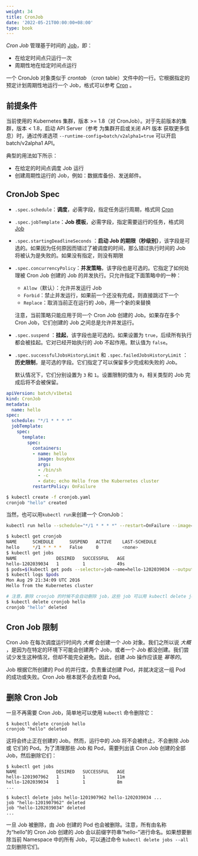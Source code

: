 ```yaml
---
weight: 34
title: CronJob
date: '2022-05-21T00:00:00+08:00'
type: book
---
```


*Cron Job* 管理基于时间的 [Job](https://kubernetes.io/docs/concepts/jobs/run-to-completion-finite-workloads/)，即：

- 在给定时间点只运行一次
- 周期性地在给定时间点运行

一个 CronJob 对象类似于 *crontab* （cron table）文件中的一行。它根据指定的预定计划周期性地运行一个 Job，格式可以参考 [Cron](https://en.wikipedia.org/wiki/Cron) 。

## 前提条件

当前使用的 Kubernetes 集群，版本 >= 1.8（对 CronJob）。对于先前版本的集群，版本 < 1.8，启动 API Server（参考 为集群开启或关闭 API 版本 获取更多信息）时，通过传递选项 `--runtime-config=batch/v2alpha1=true` 可以开启 batch/v2alpha1 API。

典型的用法如下所示：

- 在给定的时间点调度 Job 运行
- 创建周期性运行的 Job，例如：数据库备份、发送邮件。

## CronJob Spec

- `.spec.schedule`：**调度**，必需字段，指定任务运行周期，格式同 [Cron](https://en.wikipedia.org/wiki/Cron)

- `.spec.jobTemplate`：**Job 模板**，必需字段，指定需要运行的任务，格式同 [Job](../job)

- `.spec.startingDeadlineSeconds` ：**启动 Job 的期限（秒级别）**，该字段是可选的。如果因为任何原因而错过了被调度的时间，那么错过执行时间的 Job 将被认为是失败的。如果没有指定，则没有期限

- `.spec.concurrencyPolicy`：**并发策略**，该字段也是可选的。它指定了如何处理被 Cron Job 创建的 Job 的并发执行。只允许指定下面策略中的一种：

  - `Allow`（默认）：允许并发运行 Job
  - `Forbid`：禁止并发运行，如果前一个还没有完成，则直接跳过下一个
  - `Replace`：取消当前正在运行的 Job，用一个新的来替换

  注意，当前策略只能应用于同一个 Cron Job 创建的 Job。如果存在多个 Cron Job，它们创建的 Job 之间总是允许并发运行。

- `.spec.suspend` ：**挂起**，该字段也是可选的。如果设置为 `true`，后续所有执行都会被挂起。它对已经开始执行的 Job 不起作用。默认值为 `false`。

- `.spec.successfulJobsHistoryLimit` 和 `.spec.failedJobsHistoryLimit` ：**历史限制**，是可选的字段。它们指定了可以保留多少完成和失败的 Job。

  默认情况下，它们分别设置为 `3` 和 `1`。设置限制的值为 `0`，相关类型的 Job 完成后将不会被保留。

```yaml
apiVersion: batch/v1beta1
kind: CronJob
metadata:
  name: hello
spec:
  schedule: "*/1 * * * *"
  jobTemplate:
    spec:
      template:
        spec:
          containers:
          - name: hello
            image: busybox
            args:
            - /bin/sh
            - -c
            - date; echo Hello from the Kubernetes cluster
          restartPolicy: OnFailure
```

```bash
$ kubectl create -f cronjob.yaml
cronjob "hello" created
```

当然，也可以用`kubectl run`来创建一个 CronJob：

```bash
kubectl run hello --schedule="*/1 * * * *" --restart=OnFailure --image=busybox -- /bin/sh -c "date; echo Hello from the Kubernetes cluster"
```

```bash
$ kubectl get cronjob
NAME      SCHEDULE      SUSPEND   ACTIVE    LAST-SCHEDULE
hello     */1 * * * *   False     0         <none>
$ kubectl get jobs
NAME               DESIRED   SUCCESSFUL   AGE
hello-1202039034   1         1            49s
$ pods=$(kubectl get pods --selector=job-name=hello-1202039034 --output=jsonpath={.items..metadata.name})
$ kubectl logs $pods
Mon Aug 29 21:34:09 UTC 2016
Hello from the Kubernetes cluster

# 注意，删除 cronjob 的时候不会自动删除 job，这些 job 可以用 kubectl delete job 来删除
$ kubectl delete cronjob hello
cronjob "hello" deleted
```

## Cron Job 限制

Cron Job 在每次调度运行时间内 *大概* 会创建一个 Job 对象。我们之所以说 *大概* ，是因为在特定的环境下可能会创建两个 Job，或者一个 Job 都没创建。我们尝试少发生这种情况，但却不能完全避免。因此，创建 Job 操作应该是 *幂等的*。

Job 根据它所创建的 Pod 的并行度，负责重试创建 Pod，并就决定这一组 Pod 的成功或失败。Cron Job 根本就不会去检查 Pod。

## 删除 Cron Job

一旦不再需要 Cron Job，简单地可以使用 `kubectl` 命令删除它：

```
$ kubectl delete cronjob hello
cronjob "hello" deleted

```

这将会终止正在创建的 Job。然而，运行中的 Job 将不会被终止，不会删除 Job 或 它们的 Pod。为了清理那些 Job 和 Pod，需要列出该 Cron Job 创建的全部 Job，然后删除它们：

```
$ kubectl get jobs
NAME               DESIRED   SUCCESSFUL   AGE
hello-1201907962   1         1            11m
hello-1202039034   1         1            8m
...

$ kubectl delete jobs hello-1201907962 hello-1202039034 ...
job "hello-1201907962" deleted
job "hello-1202039034" deleted
...

```

一旦 Job 被删除，由 Job 创建的 Pod 也会被删除。注意，所有由名称为“hello”的 Cron Job 创建的 Job 会以前缀字符串“hello-”进行命名。如果想要删除当前 Namespace 中的所有 Job，可以通过命令 `kubectl delete jobs --all` 立刻删除它们。
